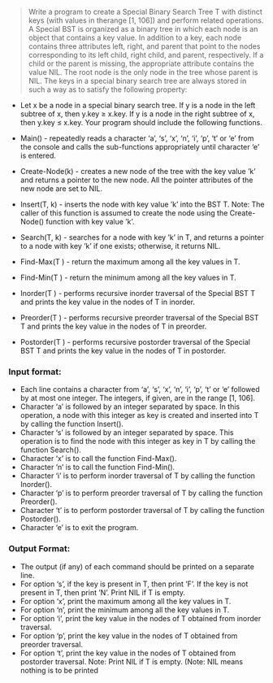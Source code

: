 > Write a program to create a Special Binary Search Tree T with distinct keys (with values in therange [1, 106]) and perform related operations. A Special BST is organized as a binary tree in which
 each node is an object that contains a key value. In addition to a key, each node contains three attributes left, right, and parent that point to the nodes corresponding to its left child, right child, and parent, respectively. If a child or the parent is missing, the appropriate attribute contains the value NIL. The root node is the only node in the tree whose parent is NIL. The keys in a special binary search tree are always stored in such a way as to satisfy the following property:
- Let x be a node in a special binary search tree. If y is a node in the left subtree
of x, then y.key ≥ x.key. If y is a node in the right subtree of x, then y.key ≤ x.key.
Your program should include the following functions.

- Main() - repeatedly reads a character ‘a’, ‘s’, ‘x’, ‘n’, ‘i’, ‘p’, ‘t’ or ‘e’ from the console and
calls the sub-functions appropriately until character ‘e’ is entered.
- Create-Node(k) - creates a new node of the tree with the key value ’k’ and returns a pointer
to the new node. All the pointer attributes of the new node are set to NIL.
- Insert(T, k) - inserts the node with key value ’k’ into the BST T.
Note: The caller of this function is assumed to create the node using the Create-Node()
function with key value ’k’.
- Search(T, k) - searches for a node with key ’k’ in T, and returns a pointer to a node with
key ’k’ if one exists; otherwise, it returns NIL.
- Find-Max(T ) - return the maximum among all the key values in T.
- Find-Min(T ) - return the minimum among all the key values in T.
- Inorder(T ) - performs recursive inorder traversal of the Special BST T and prints the key
value in the nodes of T in inorder.
- Preorder(T ) - performs recursive preorder traversal of the Special BST T and prints the
key value in the nodes of T in preorder.
- Postorder(T ) - performs recursive postorder traversal of the Special BST T and prints the
key value in the nodes of T in postorder.
### Input format:
- Each line contains a character from ‘a’, ‘s’, ‘x’, ‘n’, ‘i’, ‘p’, ‘t’ or ‘e’ followed by at most one
integer. The integers, if given, are in the range [1, 106].
- Character ‘a’ is followed by an integer separated by space. In this operation, a node with this
integer as key is created and inserted into T by calling the function Insert().
- Character ‘s’ is followed by an integer separated by space. This operation is to find the node
with this integer as key in T by calling the function Search().
- Character ‘x’ is to call the function Find-Max().
- Character ‘n’ is to call the function Find-Min().
- Character ‘i’ is to perform inorder traversal of T by calling the function Inorder().
- Character ‘p’ is to perform preorder traversal of T by calling the function Preorder().
- Character ‘t’ is to perform postorder traversal of T by calling the function Postorder().
- Character ‘e’ is to exit the program.
### Output Format:
- The output (if any) of each command should be printed on a separate line.
- For option ‘s’, if the key is present in T, then print ’F’. If the key is not present in T, then print ’N’. Print NIL if T is empty.
- For option ‘x’, print the maximum among all the key values in T.
- For option ‘n’, print the minimum among all the key values in T.
- For option ‘i’, print the key value in the nodes of T obtained from inorder traversal.
- For option ‘p’, print the key value in the nodes of T obtained from preorder traversal.
- For option ‘t’, print the key value in the nodes of T obtained from postorder traversal.
Note: Print NIL if T is empty. (Note: NIL means nothing is to be printed
